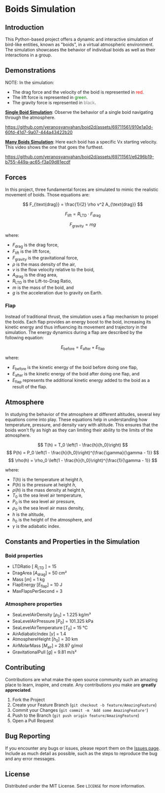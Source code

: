 # Boids Simulation

## Introduction
This Python-based project offers a dynamic and interactive simulation of bird-like entities, known as "boids", in a virtual atmospheric environment. The simulation showcases the behavior of individual boids as well as their interactions in a group.

## Demonstrations
NOTE: In the simulation:
- The drag force and the velocity of the boid is represented in  <span style="color:red;">red</span>.
- The lift force is represented in  <span style="color:green;">green</span>.
- The gravity force is represented in <span style="color:gray;">black</span>.


**[Single Boid Simulation](./amt/singleboid.mp4)**: Observe the behavior of a single boid navigating through the atmosphere.  
 
https://github.com/yeranosyanvahan/boid2d/assets/69711561/910e1a0d-60fd-41d7-9a07-444a43422b20

**[Many Boids Simulation](./amt/manyboids.mp4)**: Here each boid has a specific Vx starting velocity. This video shows the one that goes the furthest.
  
https://github.com/yeranosyanvahan/boid2d/assets/69711561/e6296b19-b755-449a-ac65-f3a09d81ecdf

## Forces
In this project, three fundamental forces are simulated to mimic the realistic movement of boids. Those equations are:

  $$ F_{\text{drag}} = \frac{1}{2} \rho v^2 A_{\text{drag}} $$

  $$ F_{\text{lift}} = R_{\text{LTD}} \cdot F_{\text{drag}}  $$
  
  $$ F_{\text{gravity}} = m g $$

  where:
  - $F_{\text{drag}}$ is the drag force,
  - $F_{\text{lift}}$ is the lift force,
  - $F_{\text{gravity}}$ is the gravitational force,
  - $\rho$ is the mass density of the air,
  - $v$ is the flow velocity relative to the boid,
  - $A_{\text{drag}}$ is the drag area,
  - $R_{\text{LTD}}$ is the Lift-to-Drag Ratio,
  - $m$ is the mass of the boid, and
  - $g$ is the acceleration due to gravity on Earth.


### **Flap**
Instead of traditional thrust, the simulation uses a flap mechanism to propel the boids. Each flap provides an energy boost to the boid, increasing its kinetic energy and thus influencing its movement and trajectory in the simulation. The energy dynamics during a flap are described by the following equation:

  $$ E_{\text{before}} = E_{\text{after}} + E_{\text{flap}} $$

  where:
  - $E_{\text{before}}$ is the kinetic energy of the boid before doing one flap,
  - $E_{\text{after}}$ is the kinetic energy of the boid after doing one flap, and
  - $E_{\text{flap}}$ represents the additional kinetic energy added to the boid as a result of the flap.

## Atmosphere

In studying the behavior of the atmosphere at different altitudes, several key equations come into play. These equations help in understanding how temperature, pressure, and density vary with altitude. This ensures that the boids won't fly as high as they can limiting their ability to the limits of the atmosphere.


$$ T(h) = T_0 \left(1 - \frac{h}{h_0}\right) $$
$$ P(h) = P_0 \left(1 - \frac{h}{h_0}\right)^{\frac{\gamma}{\gamma - 1}} $$
$$ \rho(h) = \rho_0 \left(1 - \frac{h}{h_0}\right)^{\frac{1}{\gamma - 1}} $$

where:
- $T(h)$ is the temperature at height $h$,
- $P(h)$ is the pressure at height $h$,
- $\rho(h)$ is the mass density at height $h$,
- $T_0$ is the sea level air temperature,
- $P_0$ is the sea level air pressure,
- $\rho_0$ is the sea level air mass density,
- $h$ is the altitude,
- $h_0$ is the height of the atmosphere, and
- $\gamma$ is the adiabatic index.


## Constants and Properties in the Simulation

### Boid properties
- LTDRatio [ $R_{\text{LTD}}$ ] = 15
- DragArea [$A_{\text{drag}}$] = 50 cm²
- Mass [$m$] = 1 kg
- FlapEnergy [$E_{\text{flap}}$] = 10 J
- MaxFlapsPerSecond = 3 

### Atmosphere properties
- SeaLevelAirDensity [$\rho_0$] = 1.225 kg/m³
- SeaLevelAirPressure [$P_0$] = 101.325 kPa
- SeaLevelAirTemperature [$T_0$] = 15 °C
- AirAdiabaticIndex [$\gamma$] = 1.4
- AtmosphereHeight [$h_0$] = 30 km
- AirMolarMass [$M_\text{air}$] = 28.97 g/mol
- GravitationalPull [$g$] = 9.81 m/s²



## Contributing
Contributions are what make the open source community such an amazing place to learn, inspire, and create. Any contributions you make are **greatly appreciated**.

1. Fork the Project
2. Create your Feature Branch (`git checkout -b feature/AmazingFeature`)
3. Commit your Changes (`git commit -m 'Add some AmazingFeature'`)
4. Push to the Branch (`git push origin feature/AmazingFeature`)
5. Open a Pull Request

## Bug Reporting
If you encounter any bugs or issues, please report them on the [Issues page](https://github.com/yeranosyanvahan/boid2d/issues). Include as much detail as possible, such as the steps to reproduce the bug and any error messages.

## License
Distributed under the MIT License. See `LICENSE` for more information.

